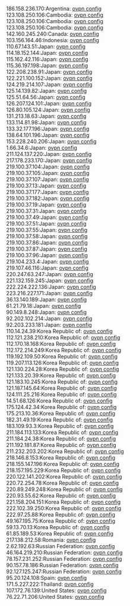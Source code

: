 186.158.236.170:Argentina: [ovpn config](vpn/186_158_236_170.ovpn)  
123.108.250.106:Cambodia: [ovpn config](vpn/123_108_250_106.ovpn)  
123.108.250.106:Cambodia: [ovpn config](vpn/123_108_250_106.ovpn)  
123.108.250.106:Cambodia: [ovpn config](vpn/123_108_250_106.ovpn)  
142.160.245.240:Canada: [ovpn config](vpn/142_160_245_240.ovpn)  
103.156.164.46:Indonesia: [ovpn config](vpn/103_156_164_46.ovpn)  
110.67.143.51:Japan: [ovpn config](vpn/110_67_143_51.ovpn)  
114.18.152.144:Japan: [ovpn config](vpn/114_18_152_144.ovpn)  
115.162.42.116:Japan: [ovpn config](vpn/115_162_42_116.ovpn)  
115.36.197.198:Japan: [ovpn config](vpn/115_36_197_198.ovpn)  
122.208.238.91:Japan: [ovpn config](vpn/122_208_238_91.ovpn)  
122.221.100.152:Japan: [ovpn config](vpn/122_221_100_152.ovpn)  
124.219.214.107:Japan: [ovpn config](vpn/124_219_214_107.ovpn)  
125.14.139.82:Japan: [ovpn config](vpn/125_14_139_82.ovpn)  
125.51.64.56:Japan: [ovpn config](vpn/125_51_64_56.ovpn)  
126.207.124.101:Japan: [ovpn config](vpn/126_207_124_101.ovpn)  
126.80.105.124:Japan: [ovpn config](vpn/126_80_105_124.ovpn)  
131.213.18.63:Japan: [ovpn config](vpn/131_213_18_63.ovpn)  
133.114.81.98:Japan: [ovpn config](vpn/133_114_81_98.ovpn)  
133.32.177.196:Japan: [ovpn config](vpn/133_32_177_196.ovpn)  
138.64.101.196:Japan: [ovpn config](vpn/138_64_101_196.ovpn)  
153.228.240.206:Japan: [ovpn config](vpn/153_228_240_206.ovpn)  
1.66.34.6:Japan: [ovpn config](vpn/1_66_34_6.ovpn)  
211.124.137.220:Japan: [ovpn config](vpn/211_124_137_220.ovpn)  
217.178.233.170:Japan: [ovpn config](vpn/217_178_233_170.ovpn)  
219.100.37.104:Japan: [ovpn config](vpn/219_100_37_104.ovpn)  
219.100.37.105:Japan: [ovpn config](vpn/219_100_37_105.ovpn)  
219.100.37.107:Japan: [ovpn config](vpn/219_100_37_107.ovpn)  
219.100.37.13:Japan: [ovpn config](vpn/219_100_37_13.ovpn)  
219.100.37.177:Japan: [ovpn config](vpn/219_100_37_177.ovpn)  
219.100.37.182:Japan: [ovpn config](vpn/219_100_37_182.ovpn)  
219.100.37.19:Japan: [ovpn config](vpn/219_100_37_19.ovpn)  
219.100.37.31:Japan: [ovpn config](vpn/219_100_37_31.ovpn)  
219.100.37.49:Japan: [ovpn config](vpn/219_100_37_49.ovpn)  
219.100.37.51:Japan: [ovpn config](vpn/219_100_37_51.ovpn)  
219.100.37.55:Japan: [ovpn config](vpn/219_100_37_55.ovpn)  
219.100.37.58:Japan: [ovpn config](vpn/219_100_37_58.ovpn)  
219.100.37.86:Japan: [ovpn config](vpn/219_100_37_86.ovpn)  
219.100.37.87:Japan: [ovpn config](vpn/219_100_37_87.ovpn)  
219.100.37.96:Japan: [ovpn config](vpn/219_100_37_96.ovpn)  
219.104.233.4:Japan: [ovpn config](vpn/219_104_233_4.ovpn)  
219.107.46.116:Japan: [ovpn config](vpn/219_107_46_116.ovpn)  
220.247.63.247:Japan: [ovpn config](vpn/220_247_63_247.ovpn)  
221.132.159.245:Japan: [ovpn config](vpn/221_132_159_245.ovpn)  
222.224.222.136:Japan: [ovpn config](vpn/222_224_222_136.ovpn)  
223.216.227.171:Japan: [ovpn config](vpn/223_216_227_171.ovpn)  
36.13.140.189:Japan: [ovpn config](vpn/36_13_140_189.ovpn)  
61.21.79.18:Japan: [ovpn config](vpn/61_21_79_18.ovpn)  
90.149.8.248:Japan: [ovpn config](vpn/90_149_8_248.ovpn)  
92.202.102.214:Japan: [ovpn config](vpn/92_202_102_214.ovpn)  
92.203.233.181:Japan: [ovpn config](vpn/92_203_233_181.ovpn)  
110.14.24.39:Korea Republic of: [ovpn config](vpn/110_14_24_39.ovpn)  
112.121.238.210:Korea Republic of: [ovpn config](vpn/112_121_238_210.ovpn)  
112.170.18.168:Korea Republic of: [ovpn config](vpn/112_170_18_168.ovpn)  
112.172.214.249:Korea Republic of: [ovpn config](vpn/112_172_214_249.ovpn)  
119.192.109.50:Korea Republic of: [ovpn config](vpn/119_192_109_50.ovpn)  
119.207.113.126:Korea Republic of: [ovpn config](vpn/119_207_113_126.ovpn)  
121.130.224.28:Korea Republic of: [ovpn config](vpn/121_130_224_28.ovpn)  
121.133.20.39:Korea Republic of: [ovpn config](vpn/121_133_20_39.ovpn)  
121.183.10.245:Korea Republic of: [ovpn config](vpn/121_183_10_245.ovpn)  
121.187.145.64:Korea Republic of: [ovpn config](vpn/121_187_145_64.ovpn)  
124.111.25.216:Korea Republic of: [ovpn config](vpn/124_111_25_216.ovpn)  
14.51.68.126:Korea Republic of: [ovpn config](vpn/14_51_68_126.ovpn)  
175.124.42.34:Korea Republic of: [ovpn config](vpn/175_124_42_34.ovpn)  
175.213.10.36:Korea Republic of: [ovpn config](vpn/175_213_10_36.ovpn)  
182.31.49.19:Korea Republic of: [ovpn config](vpn/182_31_49_19.ovpn)  
183.109.93.3:Korea Republic of: [ovpn config](vpn/183_109_93_3.ovpn)  
211.184.113.133:Korea Republic of: [ovpn config](vpn/211_184_113_133.ovpn)  
211.184.24.38:Korea Republic of: [ovpn config](vpn/211_184_24_38.ovpn)  
211.192.181.87:Korea Republic of: [ovpn config](vpn/211_192_181_87.ovpn)  
211.232.203.202:Korea Republic of: [ovpn config](vpn/211_232_203_202.ovpn)  
218.146.8.153:Korea Republic of: [ovpn config](vpn/218_146_8_153.ovpn)  
218.155.147.196:Korea Republic of: [ovpn config](vpn/218_155_147_196.ovpn)  
218.157.195.229:Korea Republic of: [ovpn config](vpn/218_157_195_229.ovpn)  
220.122.141.202:Korea Republic of: [ovpn config](vpn/220_122_141_202.ovpn)  
220.72.254.78:Korea Republic of: [ovpn config](vpn/220_72_254_78.ovpn)  
220.89.249.248:Korea Republic of: [ovpn config](vpn/220_89_249_248.ovpn)  
220.93.55.62:Korea Republic of: [ovpn config](vpn/220_93_55_62.ovpn)  
221.158.204.151:Korea Republic of: [ovpn config](vpn/221_158_204_151.ovpn)  
222.102.39.250:Korea Republic of: [ovpn config](vpn/222_102_39_250.ovpn)  
222.97.25.88:Korea Republic of: [ovpn config](vpn/222_97_25_88.ovpn)  
49.167.195.75:Korea Republic of: [ovpn config](vpn/49_167_195_75.ovpn)  
59.13.70.13:Korea Republic of: [ovpn config](vpn/59_13_70_13.ovpn)  
61.85.189.53:Korea Republic of: [ovpn config](vpn/61_85_189_53.ovpn)  
217.138.212.58:Romania: [ovpn config](vpn/217_138_212_58.ovpn)  
2.62.192.63:Russian Federation: [ovpn config](vpn/2_62_192_63.ovpn)  
46.164.219.210:Russian Federation: [ovpn config](vpn/46_164_219_210.ovpn)  
78.157.231.252:Russian Federation: [ovpn config](vpn/78_157_231_252.ovpn)  
90.157.78.186:Russian Federation: [ovpn config](vpn/90_157_78_186.ovpn)  
92.127.125.247:Russian Federation: [ovpn config](vpn/92_127_125_247.ovpn)  
95.20.124.108:Spain: [ovpn config](vpn/95_20_124_108.ovpn)  
171.5.227.222:Thailand: [ovpn config](vpn/171_5_227_222.ovpn)  
107.172.76.139:United States: [ovpn config](vpn/107_172_76_139.ovpn)  
76.22.71.206:United States: [ovpn config](vpn/76_22_71_206.ovpn)  
